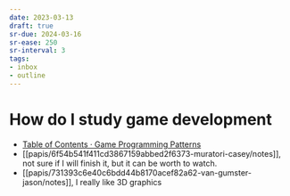 ```yaml
---
date: 2023-03-13
draft: true
sr-due: 2024-03-16
sr-ease: 250
sr-interval: 3
tags:
- inbox
- outline
---
```


# How do I study game development

- [Table of Contents · Game Programming Patterns](https://gameprogrammingpatterns.com/contents.html)
- [[papis/6f54b541f411cd3867159abbed2f6373-muratori-casey/notes]], not sure if I will finish it, but it can be worth to watch.
- [[papis/731393c6e40c6bdd44b8170acef82a62-van-gumster-jason/notes]], I really like 3D graphics
